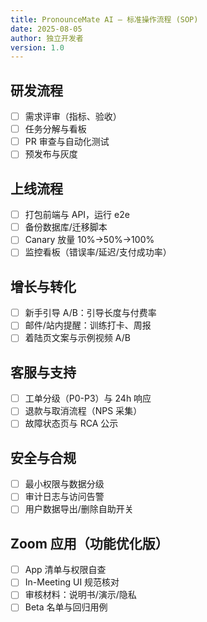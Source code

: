 ```yaml
---
title: PronounceMate AI — 标准操作流程 (SOP)
date: 2025-08-05
author: 独立开发者
version: 1.0
---
```


## 研发流程

- [ ] 需求评审（指标、验收）
- [ ] 任务分解与看板
- [ ] PR 审查与自动化测试
- [ ] 预发布与灰度

## 上线流程

- [ ] 打包前端与 API，运行 e2e
- [ ] 备份数据库/迁移脚本
- [ ] Canary 放量 10%→50%→100%
- [ ] 监控看板（错误率/延迟/支付成功率）

## 增长与转化

- [ ] 新手引导 A/B：引导长度与付费率
- [ ] 邮件/站内提醒：训练打卡、周报
- [ ] 着陆页文案与示例视频 A/B

## 客服与支持

- [ ] 工单分级（P0-P3）与 24h 响应
- [ ] 退款与取消流程（NPS 采集）
- [ ] 故障状态页与 RCA 公示

## 安全与合规

- [ ] 最小权限与数据分级
- [ ] 审计日志与访问告警
- [ ] 用户数据导出/删除自助开关

## Zoom 应用（功能优化版）

- [ ] App 清单与权限自查
- [ ] In-Meeting UI 规范核对
- [ ] 审核材料：说明书/演示/隐私
- [ ] Beta 名单与回归用例